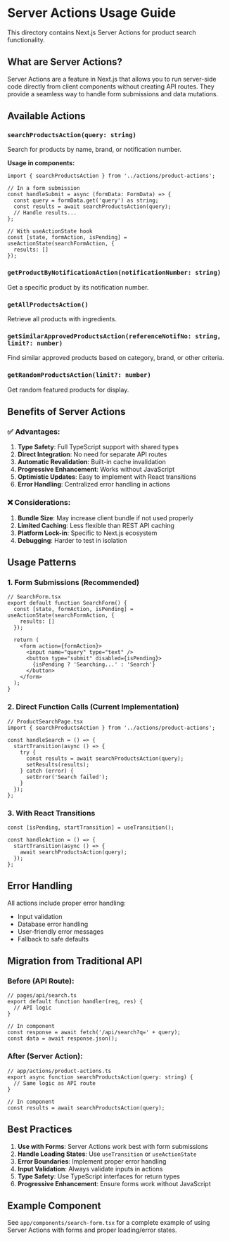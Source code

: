 # Server Actions Usage Guide

This directory contains Next.js Server Actions for product search functionality.

## What are Server Actions?

Server Actions are a feature in Next.js that allows you to run server-side code directly from client components without creating API routes. They provide a seamless way to handle form submissions and data mutations.

## Available Actions

### `searchProductsAction(query: string)`
Search for products by name, brand, or notification number.

**Usage in components:**
```tsx
import { searchProductsAction } from '../actions/product-actions';

// In a form submission
const handleSubmit = async (formData: FormData) => {
  const query = formData.get('query') as string;
  const results = await searchProductsAction(query);
  // Handle results...
};

// With useActionState hook
const [state, formAction, isPending] = useActionState(searchFormAction, {
  results: []
});
```

### `getProductByNotificationAction(notificationNumber: string)`
Get a specific product by its notification number.

### `getAllProductsAction()`
Retrieve all products with ingredients.

### `getSimilarApprovedProductsAction(referenceNotifNo: string, limit?: number)`
Find similar approved products based on category, brand, or other criteria.

### `getRandomProductsAction(limit?: number)`
Get random featured products for display.

## Benefits of Server Actions

### ✅ Advantages:
1. **Type Safety**: Full TypeScript support with shared types
2. **Direct Integration**: No need for separate API routes
3. **Automatic Revalidation**: Built-in cache invalidation
4. **Progressive Enhancement**: Works without JavaScript
5. **Optimistic Updates**: Easy to implement with React transitions
6. **Error Handling**: Centralized error handling in actions

### ❌ Considerations:
1. **Bundle Size**: May increase client bundle if not used properly
2. **Limited Caching**: Less flexible than REST API caching
3. **Platform Lock-in**: Specific to Next.js ecosystem
4. **Debugging**: Harder to test in isolation

## Usage Patterns

### 1. Form Submissions (Recommended)
```tsx
// SearchForm.tsx
export default function SearchForm() {
  const [state, formAction, isPending] = useActionState(searchFormAction, {
    results: []
  });

  return (
    <form action={formAction}>
      <input name="query" type="text" />
      <button type="submit" disabled={isPending}>
        {isPending ? 'Searching...' : 'Search'}
      </button>
    </form>
  );
}
```

### 2. Direct Function Calls (Current Implementation)
```tsx
// ProductSearchPage.tsx
import { searchProductsAction } from '../actions/product-actions';

const handleSearch = () => {
  startTransition(async () => {
    try {
      const results = await searchProductsAction(query);
      setResults(results);
    } catch (error) {
      setError('Search failed');
    }
  });
};
```

### 3. With React Transitions
```tsx
const [isPending, startTransition] = useTransition();

const handleAction = () => {
  startTransition(async () => {
    await searchProductsAction(query);
  });
};
```

## Error Handling

All actions include proper error handling:
- Input validation
- Database error handling
- User-friendly error messages
- Fallback to safe defaults

## Migration from Traditional API

### Before (API Route):
```tsx
// pages/api/search.ts
export default function handler(req, res) {
  // API logic
}

// In component
const response = await fetch('/api/search?q=' + query);
const data = await response.json();
```

### After (Server Action):
```tsx
// app/actions/product-actions.ts
export async function searchProductsAction(query: string) {
  // Same logic as API route
}

// In component
const results = await searchProductsAction(query);
```

## Best Practices

1. **Use with Forms**: Server Actions work best with form submissions
2. **Handle Loading States**: Use `useTransition` or `useActionState`
3. **Error Boundaries**: Implement proper error handling
4. **Input Validation**: Always validate inputs in actions
5. **Type Safety**: Use TypeScript interfaces for return types
6. **Progressive Enhancement**: Ensure forms work without JavaScript

## Example Component

See `app/components/search-form.tsx` for a complete example of using Server Actions with forms and proper loading/error states. 